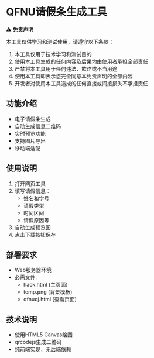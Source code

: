 # QFNU请假条生成工具

⚠️ **免责声明**

本工具仅供学习和测试使用，请遵守以下条款：

1. 本工具仅用于技术学习和测试目的
2. 使用本工具生成的任何内容及后果均由使用者承担全部责任
3. 严禁将本工具用于任何违法、欺诈或不当用途
4. 使用本工具即表示您完全同意本免责声明的全部内容
5. 开发者对使用本工具造成的任何直接或间接损失不承担责任

## 功能介绍

- 电子请假条生成
- 自动生成信息二维码
- 实时预览功能
- 支持图片导出
- 移动端适配

## 使用说明

1. 打开网页工具
2. 填写请假信息：
   - 姓名和学号
   - 请假类型
   - 时间区间
   - 请假原因等
3. 自动生成预览图
4. 点击下载按钮保存

## 部署要求

- Web服务器环境
- 必需文件:
  - hack.html (主页面)
  - temp.png (背景模板)
  - qfnuqj.html (查看页面)

## 技术说明

- 使用HTML5 Canvas绘图
- qrcodejs生成二维码
- 纯前端实现，无后端依赖
